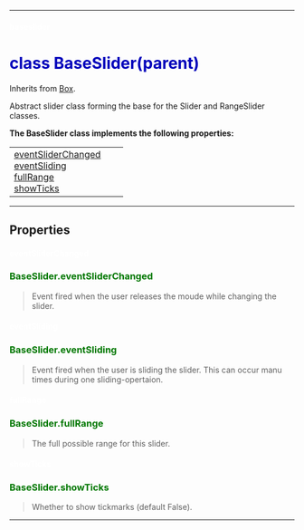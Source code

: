 
---

#### <font color='#FFF'>baseslider</font> ####
# <font color='#00B'>class BaseSlider(parent)</font> #

Inherits from [Box](cls_Box.md).

Abstract slider class forming the base for the Slider and RangeSlider classes.





**The BaseSlider class implements the following properties:**<br /><table cellpadding='10px'><tr>
<td valign='top'>
<a href='#eventSliderChanged.md'>eventSliderChanged</a><br /><a href='#eventSliding.md'>eventSliding</a><br /><a href='#fullRange.md'>fullRange</a><br /><a href='#showTicks.md'>showTicks</a><br /></td>
<td valign='top'>
</td>
<td valign='top'>
</td>
</tr></table>



---


## Properties ##

#### <font color='#FFF'>eventSliderChanged</font> ####
### <font color='#070'>BaseSlider.eventSliderChanged</font> ###

> Event fired when the user releases the moude while changing the slider.


#### <font color='#FFF'>eventSliding</font> ####
### <font color='#070'>BaseSlider.eventSliding</font> ###

> Event fired when the user is sliding the slider. This can occur manu times during one sliding-opertaion.


#### <font color='#FFF'>fullRange</font> ####
### <font color='#070'>BaseSlider.fullRange</font> ###

> The full possible range for this slider.


#### <font color='#FFF'>showTicks</font> ####
### <font color='#070'>BaseSlider.showTicks</font> ###

> Whether to show tickmarks (default False).



---

